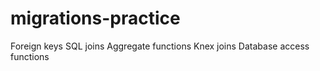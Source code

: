 # migrations-practice

Foreign keys
SQL joins
Aggregate functions
Knex joins
Database access functions
